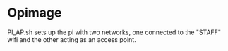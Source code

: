# Opimage
PI_AP.sh sets up the pi with two networks, one connected to the "STAFF" wifi and the other acting as an access point.
